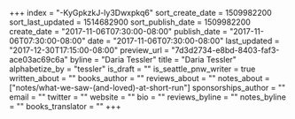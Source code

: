 +++
index = "-KyGpkzkJ-ly3Dwxpkq6"
sort_create_date = 1509982200
sort_last_updated = 1514682900
sort_publish_date = 1509982200
create_date = "2017-11-06T07:30:00-08:00"
publish_date = "2017-11-06T07:30:00-08:00"
date = "2017-11-06T07:30:00-08:00"
last_updated = "2017-12-30T17:15:00-08:00"
preview_url = "7d3d2734-e8bd-8403-faf3-ace03ac69c6a"
byline = "Daria Tessler"
title = "Daria Tessler"
alphabetize_by = "tessler"
is_draft = ""
is_seattle_pnw_writer = true
written_about = ""
books_author = ""
reviews_about = ""
notes_about = ["notes/what-we-saw-(and-loved)-at-short-run"]
sponsorships_author = ""
email = ""
twitter = ""
website = ""
bio = ""
reviews_byline = ""
notes_byline = ""
books_translator = ""
+++
